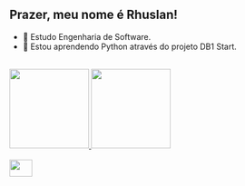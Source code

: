  ## Prazer, meu nome é Rhuslan! 


- 🤖 Estudo Engenharia de Software.
- 👾 Estou aprendendo Python através do projeto DB1 Start.


 <div>
   <br /><a href="https://github.com/rhuslangrassel">
   <img height="140em" src="https://github-readme-stats.vercel.app/api?username=rhuslangrassel&show_icons=true&hide=contribs,prs&cache_seconds=86400&theme=neon"/> 
   <img height="140em" src="https://github-readme-stats.vercel.app/api/top-langs/?username=rhuslangrassel&repo=github-readme-stats&cache_seconds=86400&theme=neon"/>
   <br /><br /><img align="center" height="30" width="40" src="https://cdn.jsdelivr.net/gh/devicons/devicon/icons/python/python-original.svg"/>         
 </div>


